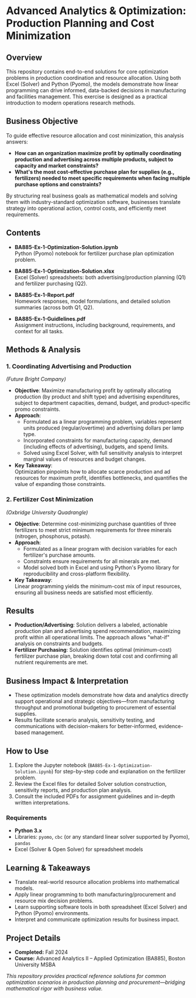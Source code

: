 # Advanced Analytics & Optimization: Production Planning and Cost Minimization

## Overview

This repository contains end-to-end solutions for core optimization problems in production coordination and resource allocation. Using both Excel (Solver) and Python (Pyomo), the models demonstrate how linear programming can drive informed, data-backed decisions in manufacturing and facilities management. This exercise is designed as a practical introduction to modern operations research methods.

## Business Objective

To guide effective resource allocation and cost minimization, this analysis answers:
- **How can an organization maximize profit by optimally coordinating production and advertising across multiple products, subject to capacity and market constraints?**
- **What's the most cost-effective purchase plan for supplies (e.g., fertilizers) needed to meet specific requirements when facing multiple purchase options and constraints?**

By structuring real business goals as mathematical models and solving them with industry-standard optimization software, businesses translate strategy into operational action, control costs, and efficiently meet requirements.

## Contents

- **BA885-Ex-1-Optimization-Solution.ipynb**  
  Python (Pyomo) notebook for fertilizer purchase plan optimization problem.

- **BA885-Ex-1-Optimization-Solution.xlsx**  
  Excel (Solver) spreadsheets: both advertising/production planning (Q1) and fertilizer purchasing (Q2).

- **BA885-Ex-1-Report.pdf**  
  Homework responses, model formulations, and detailed solution summaries (across both Q1, Q2).

- **BA885-Ex-1-Guidlelines.pdf**  
  Assignment instructions, including background, requirements, and context for all tasks.

## Methods & Analysis

### 1. Coordinating Advertising and Production  
*(Future Bright Company)*

- **Objective**: Maximize manufacturing profit by optimally allocating production (by product and shift type) and advertising expenditures, subject to department capacities, demand, budget, and product-specific promo constraints.
- **Approach**:  
  - Formulated as a linear programming problem, variables represent units produced (regular/overtime) and advertising dollars per lamp type.
  - Incorporated constraints for manufacturing capacity, demand (including effects of advertising), budgets, and spend limits.
  - Solved using Excel Solver, with full sensitivity analysis to interpret marginal values of resources and budget changes.
- **Key Takeaway**:  
  Optimization pinpoints how to allocate scarce production and ad resources for maximum profit, identifies bottlenecks, and quantifies the value of expanding those constraints.

### 2. Fertilizer Cost Minimization  
*(Oxbridge University Quadrangle)*

- **Objective**: Determine cost-minimizing purchase quantities of three fertilizers to meet strict minimum requirements for three minerals (nitrogen, phosphorus, potash).
- **Approach**:  
  - Formulated as a linear program with decision variables for each fertilizer's purchase amounts.
  - Constraints ensure requirements for all minerals are met.
  - Model solved both in Excel and using Python's Pyomo library for reproducibility and cross-platform flexibility.
- **Key Takeaway**:  
  Linear programming yields the minimum-cost mix of input resources, ensuring all business needs are satisfied most efficiently.

## Results

- **Production/Advertising**: Solution delivers a labeled, actionable production plan and advertising spend recommendation, maximizing profit within all operational limits. The approach allows "what-if" analysis on constraints and budgets.
- **Fertilizer Purchasing**: Solution identifies optimal (minimum-cost) fertilizer purchase plan, breaking down total cost and confirming all nutrient requirements are met.

## Business Impact & Interpretation

- These optimization models demonstrate how data and analytics directly support operational and strategic objectives—from manufacturing throughput and promotional budgeting to procurement of essential supplies.
- Results facilitate scenario analysis, sensitivity testing, and communications with decision-makers for better-informed, evidence-based management.

## How to Use

1. Explore the Jupyter notebook (`BA885-Ex-1-Optimization-Solution.ipynb`) for step-by-step code and explanation on the fertilizer problem.
2. Review the Excel files for detailed Solver solution construction, sensitivity reports, and production plan analysis.
3. Consult the included PDFs for assignment guidelines and in-depth written interpretations.

### Requirements

- **Python 3.x**
- Libraries: `pyomo`, `cbc` (or any standard linear solver supported by Pyomo), `pandas`  
- Excel (Solver & Open Solver) for spreadsheet models

## Learning & Takeaways

- Translate real-world resource allocation problems into mathematical models.
- Apply linear programming to both manufacturing/procurement and resource mix decision problems.
- Learn supporting software tools in both spreadsheet (Excel Solver) and Python (Pyomo) environments.
- Interpret and communicate optimization results for business impact.

## Project Details

- **Completed:** Fall 2024  
- **Course:** Advanced Analytics II – Applied Optimization (BA885), Boston University MSBA

*This repository provides practical reference solutions for common optimization scenarios in production planning and procurement—bridging mathematical rigor with business value.*
